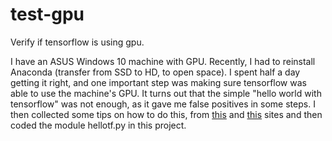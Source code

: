 # test-gpu
Verify if tensorflow is using gpu.

I have an ASUS Windows 10 machine with GPU. Recently, I had to reinstall Anaconda (transfer from SSD to HD, to open space). I spent half a day getting it right, and one important step was making sure tensorflow was able to use the machine's GPU. It turns out that the simple "hello world with tensorflow" was not enough, as it gave me false positives in some steps.
I then collected some tips on how to do this, from [this](https://stackoverflow.com/questions/38009682/how-to-tell-if-tensorflow-is-using-gpu-acceleration-from-inside-python-shell) and [this](https://www.pugetsystems.com/labs/hpc/The-Best-Way-to-Install-TensorFlow-with-GPU-Support-on-Windows-10-Without-Installing-CUDA-1187/) sites and then coded the module hellotf.py in this project. 

